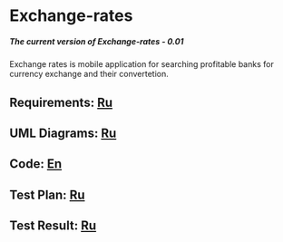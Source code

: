 # Exchange-rates
##### The current version of Exchange-rates - 0.01
Exchange rates is mobile application for searching profitable banks for currency exchange and their сonvertetion.

## Requirements: [Ru](https://github.com/Shvingelskiy/Exchange-rates/blob/master/Documents/Project%20Documentation/SRS.md)

## UML Diagrams: [Ru](https://github.com/Shvingelskiy/Exchange-rates/blob/master/Documents/Diagrams/README.md)

## Code: [En](https://github.com/Shvingelskiy/Exchange-rates/blob/master/src/app/src/main/java/com/example/user/myfirstsapplication)

## Test Plan: [Ru](https://github.com/Shvingelskiy/Exchange-rates/blob/master/Documents/TestPlan/TestPlan.md)

## Test Result: [Ru](https://github.com/Shvingelskiy/Exchange-rates/blob/master/Documents/TestResult/TestResult.md)


